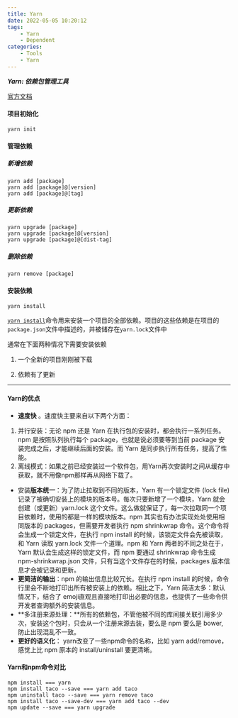 ```yaml
---
title: Yarn
date: 2022-05-05 10:20:12 
tags: 
    - Yarn
    - Dependent
categories: 
    - Tools
    - Yarn
---
```


***Yarn: 依赖包管理工具***

[官方文档](http://yarnpkg.top/WorkFlow.html)

#### 项目初始化

```
yarn init
```

#### 管理依赖

##### 新增依赖

```
yarn add [package]
yarn add [package]@[version]
yarn add [package]@[tag]
```

##### 更新依赖

```
yarn upgrade [package]
yarn upgrade [package]@[version]
yarn upgrade [package]@[dist-tag]
```

##### 删除依赖

```
yarn remove [package]
```

#### 安装依赖

```
yarn install
```

[`yarn install`](http://yarnpkg.top/Cli-install.html)命令用来安装一个项目的全部依赖。项目的这些依赖是在项目的`package.json`文件中描述的，并被储存在`yarn.lock`文件中

通常在下面两种情况下需要安装依赖

1. 一个全新的项目刚刚被下载

2. 依赖有了更新

   

---



#### Yarn的优点

- **速度快** 。速度快主要来自以下两个方面：

1. 并行安装：无论 npm 还是 Yarn 在执行包的安装时，都会执行一系列任务。npm 是按照队列执行每个 package，也就是说必须要等到当前 package 安装完成之后，才能继续后面的安装。而 Yarn 是同步执行所有任务，提高了性能。
2. 离线模式：如果之前已经安装过一个软件包，用Yarn再次安装时之间从缓存中获取，就不用像npm那样再从网络下载了。

- 安装**版本统一**：为了防止拉取到不同的版本，Yarn 有一个锁定文件 (lock file) 记录了被确切安装上的模块的版本号。每次只要新增了一个模块，Yarn 就会创建（或更新）yarn.lock 这个文件。这么做就保证了，每一次拉取同一个项目依赖时，使用的都是一样的模块版本。npm 其实也有办法实现处处使用相同版本的 packages，但需要开发者执行 npm shrinkwrap 命令。这个命令将会生成一个锁定文件，在执行 npm install 的时候，该锁定文件会先被读取，和 Yarn 读取 yarn.lock 文件一个道理。npm 和 Yarn 两者的不同之处在于，Yarn 默认会生成这样的锁定文件，而 npm 要通过 shrinkwrap 命令生成 npm-shrinkwrap.json 文件，只有当这个文件存在的时候，packages 版本信息才会被记录和更新。
- **更简洁的输出**：npm 的输出信息比较冗长。在执行 npm install 的时候，命令行里会不断地打印出所有被安装上的依赖。相比之下，Yarn 简洁太多：默认情况下，结合了 emoji直观且直接地打印出必要的信息，也提供了一些命令供开发者查询额外的安装信息。
- **多注册来源处理：**所有的依赖包，不管他被不同的库间接关联引用多少次，安装这个包时，只会从一个注册来源去装，要么是 npm 要么是 bower, 防止出现混乱不一致。
- **更好的语义化**： yarn改变了一些npm命令的名称，比如 yarn add/remove，感觉上比 npm 原本的 install/uninstall 要更清晰。



#### Yarn和npm命令对比

```text
npm install === yarn 
npm install taco --save === yarn add taco
npm uninstall taco --save === yarn remove taco
npm install taco --save-dev === yarn add taco --dev
npm update --save === yarn upgrade
```